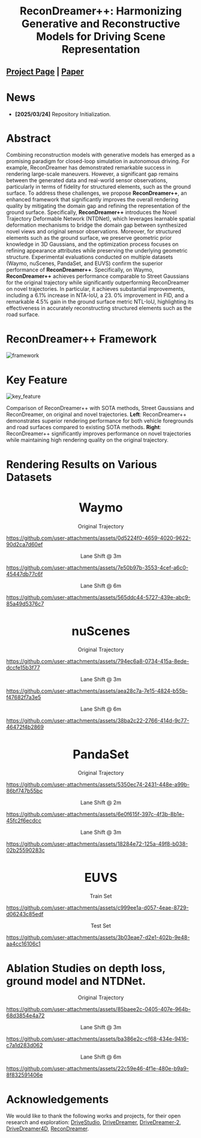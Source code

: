 <div align="center">   
  
# ReconDreamer++: Harmonizing Generative and Reconstructive Models for Driving Scene Representation
</div>

 
## [Project Page](https://recondreamer-plus.github.io/) | [Paper]()

# News
- **[2025/03/24]** Repository Initialization.

# Abstract 

Combining reconstruction models with generative models has emerged as a promising paradigm for closed-loop simulation in autonomous driving. For example, ReconDreamer has demonstrated remarkable success in rendering large-scale maneuvers. However, a significant gap remains between the generated data and real-world sensor observations, particularly in terms of fidelity for structured elements, such as the ground surface. To address these challenges, we propose **ReconDreamer++**, an enhanced framework that significantly improves the overall rendering quality by mitigating the domain gap and refining the representation of the ground surface. Specifically, **ReconDreamer++** introduces the Novel Trajectory Deformable Network (NTDNet), which leverages learnable spatial deformation mechanisms to bridge the domain gap between synthesized novel views and original sensor observations. Moreover, for structured elements such as the ground surface, we preserve geometric prior knowledge in 3D Gaussians, and the optimization process focuses on refining appearance attributes while preserving the underlying geometric structure. Experimental evaluations conducted on multiple datasets (Waymo, nuScenes, PandaSet, and EUVS) confirm the superior performance of **ReconDreamer++**. Specifically, on Waymo, **ReconDreamer++** achieves performance comparable to Street Gaussians for the original trajectory while significantly outperforming ReconDreamer on novel trajectories. In particular, it achieves substantial improvements, including a 6.1% increase in NTA-IoU, a 23. 0% improvement in FID, and a remarkable 4.5% gain in the ground surface metric NTL-IoU, highlighting its effectiveness in accurately reconstructing structured elements such as the road surface.

# ReconDreamer++ Framework

![framework](https://github.com/user-attachments/assets/5d673deb-3dc3-4b41-86af-970e17022644)

# Key Feature

![key_feature](https://github.com/user-attachments/assets/f591726c-a316-4373-97d9-b38ae4fd087e)

Comparison of ReconDreamer++ with SOTA methods, Street Gaussians and ReconDreamer, on original and novel trajectories. **Left**: ReconDreamer++ demonstrates superior rendering performance for both vehicle foregrounds and road surfaces compared to existing SOTA methods. **Right**: ReconDreamer++ significantly improves performance on novel trajectories while maintaining high rendering quality on the original trajectory.

# Rendering Results on Various Datasets
<div align="center">
    <h1 style="font-size: 32px;">Waymo</h1>
</div>

<div align="center">
    Original Trajectory
</div>

https://github.com/user-attachments/assets/0d5224f0-4659-4020-9622-90d2ca7d60ef

<div align="center">
    Lane Shift @ 3m
</div>

https://github.com/user-attachments/assets/7e50b97b-3553-4cef-a6c0-45447db77c6f

<div align="center">
    Lane Shift @ 6m
</div>

https://github.com/user-attachments/assets/565ddc44-5727-439e-abc9-85a49d5376c7

<div align="center">
    <h1 style="font-size: 32px;">nuScenes</h1>
</div>


<div align="center">
    Original Trajectory
</div>

https://github.com/user-attachments/assets/794ec6a8-0734-415a-8ede-dccfe15b3f77

<div align="center">
    Lane Shift @ 3m
</div>

https://github.com/user-attachments/assets/aea28c7a-7e15-4824-b55b-f47682f7a3e5

<div align="center">
    Lane Shift @ 6m
</div>

https://github.com/user-attachments/assets/38ba2c22-2766-414d-9c77-46472f4b2869

<div align="center">
    <h1 style="font-size: 32px;">PandaSet</h1>
</div>


<div align="center">
    Original Trajectory
</div>

https://github.com/user-attachments/assets/5350ec74-2431-448e-a99b-86bf747b55bc

<div align="center">
    Lane Shift @ 2m
</div>

https://github.com/user-attachments/assets/6e0f615f-397c-4f3b-8b1e-45fc2f6ecdcc

<div align="center">
    Lane Shift @ 3m
</div>

https://github.com/user-attachments/assets/18284e72-125a-49f8-b038-02b25590283c

<div align="center">
    <h1 style="font-size: 32px;">EUVS</h1>
</div>


<div align="center">
    Train Set
</div>

https://github.com/user-attachments/assets/c999ee1a-d057-4eae-8729-d06243c85edf

<div align="center">
    Test Set
</div>

https://github.com/user-attachments/assets/3b03eae7-d2e1-402b-9e48-aa4cc16106c1

# Ablation Studies on depth loss, ground model and NTDNet.

<div align="center">
    Original Trajectory
</div>

https://github.com/user-attachments/assets/85baee2c-0405-407e-964b-68d3854e4a72

<div align="center">
    Lane Shift @ 3m
</div>

https://github.com/user-attachments/assets/ba386e2c-cf68-434e-9416-c7a1d283d062

<div align="center">
    Lane Shift @ 6m
</div>

https://github.com/user-attachments/assets/22c59e46-4f1e-480e-b9a9-8f832591406e

# Acknowledgements
We would like to thank the following works and projects, for their open research and exploration: [DriveStudio](https://github.com/ziyc/drivestudio), [DriveDreamer](https://github.com/JeffWang987/DriveDreamer), 
[DriveDreamer-2](https://github.com/f1yfisher/DriveDreamer2), [DriveDreamer4D](https://github.com/GigaAI-research/DriveDreamer4D), [ReconDreamer](https://github.com/GigaAI-research/ReconDreamer).

<!-- # Bibtex
If this work is helpful for your research, please consider citing the following BibTeX entry.

```
@inproceedings{zhao2024drive,
    title={DriveDreamer4D: World Models Are Effective Data Machines for 4D Driving Scene Representation}, 
    author={Guosheng Zhao and Chaojun Ni and Xiaofeng Wang and Zheng Zhu and Xueyang Zhang and Yida Wang and Guan Huang and Xinze Chen and Boyuan Wang and Youyi Zhang and Wenjun Mei and Xingang Wang},
    journal={arxiv arXiv preprint arXiv:2410.13571},
    year={2024},
} -->


